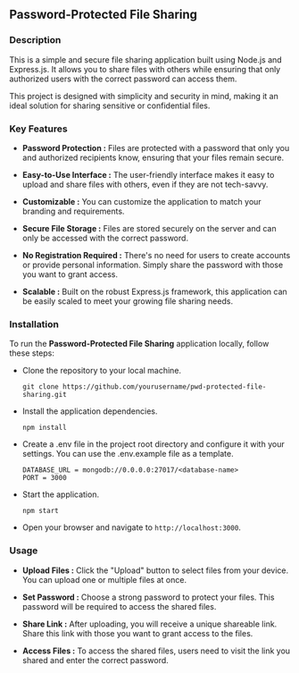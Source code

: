 ## Password-Protected File Sharing

### Description

This is a simple and secure file sharing application built using Node.js and Express.js. It allows you to share files with others while ensuring that only authorized users with the correct password can access them.

This project is designed with simplicity and security in mind, making it an ideal solution for sharing sensitive or confidential files.

### Key Features

- **Password Protection :** Files are protected with a password that only you and authorized recipients know, ensuring that your files remain secure.

- **Easy-to-Use Interface :** The user-friendly interface makes it easy to upload and share files with others, even if they are not tech-savvy.

- **Customizable :** You can customize the application to match your branding and requirements.

- **Secure File Storage :** Files are stored securely on the server and can only be accessed with the correct password.

- **No Registration Required :** There's no need for users to create accounts or provide personal information. Simply share the password with those you want to grant access.

- **Scalable :** Built on the robust Express.js framework, this application can be easily scaled to meet your growing file sharing needs.

### Installation

To run the **Password-Protected File Sharing** application locally, follow these steps:

- Clone the repository to your local machine.

    ```
    git clone https://github.com/yourusername/pwd-protected-file-sharing.git
    ```

- Install the application dependencies.

    ```
    npm install
    ```

- Create a .env file in the project root directory and configure it with your settings. You can use the .env.example file as a template.

    ```
    DATABASE_URL = mongodb://0.0.0.0:27017/<database-name>
    PORT = 3000
    ```

- Start the application.

    ```
    npm start
    ```

- Open your browser and navigate to `http://localhost:3000`.

### Usage

- **Upload Files :** Click the "Upload" button to select files from your device. You can upload one or multiple files at once.

- **Set Password :** Choose a strong password to protect your files. This password will be required to access the shared files.

- **Share Link :** After uploading, you will receive a unique shareable link. Share this link with those you want to grant access to the files.

- **Access Files :** To access the shared files, users need to visit the link you shared and enter the correct password.
